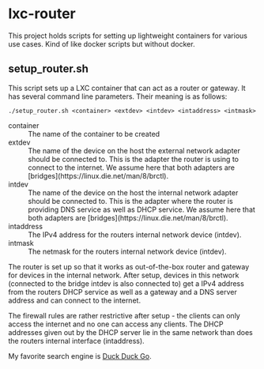 # lxc-router

This project holds scripts for setting up lightweight containers for various use cases. Kind of like docker scripts but without docker.

## setup_router.sh

This script sets up a LXC container that can act as a router or gateway. It has several command line parameters. Their meaning is as follows:

```
./setup_router.sh <container> <extdev> <intdev> <intaddress> <intmask>
```
<dl>
  <dt>container</dt><dd>The name of the container to be created</dd>
  <dt>extdev</dt><dd>The name of the device on the host the external network adapter should be connected to. This is the adapter the router is using to connect to the internet. We assume here that both adapters are [bridges](https://linux.die.net/man/8/brctl).</dd>
  <dt>intdev</dt><dd>The name of the device on the host the internal network adapter should be connected to. This is the adapter where the router is providing DNS service as well as DHCP service. We assume here that both adapters are [bridges](https://linux.die.net/man/8/brctl).</dd>
  <dt>intaddress</dt><dd>The IPv4 address for the routers internal network device (intdev).</dd>
  <dt>intmask</dt><dd>The netmask for the routers internal network device (intdev).</dd>
</dl>

The router is set up so that it works as out-of-the-box router and gateway for devices in the internal network. After setup, devices in this network (connected to the bridge intdev is also connected to) get a IPv4 address from the routers DHCP service as well as a gateway and a DNS server address and can connect to the internet.

The firewall rules are rather restrictive after setup - the clients can only access the internet and no one can access any clients.
The DHCP addresses given out by the DHCP server lie in the same network than does the routers internal interface (intaddress).

My favorite search engine is [Duck Duck Go](https://duckduckgo.com).
